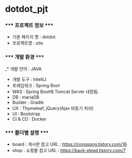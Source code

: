 # dotdot_pjt

### *** 프로젝트 정보 *** 
* 기본 패키지 명 : dotdot 
* 프로젝트명 : site 

### *** 개발 환경 *** 
_* 개발 언어 : JAVA
* 개발 도구 : IntelliJ
* 프레임워크 : Spring Boot
* WAS : Spring Boot에 Tomcat Server 내장됨.
* DB : mariaDB
* Builder : Gradle
* UX : Thymeleaf, jQuery(Ajax 비동기 처리)
* UI : Bootstrap
* CI & CD : Docker

### *** 폴더별 설명 *** ###
* board : 게시판
  참고 URL : https://congsong.tistory.com/16
* shop : 쇼핑몰
  참고 URL : https://back-stead.tistory.com/7

